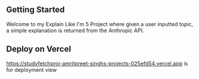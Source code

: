 
## Getting Started

Welcome to my Explain Like I'm 5 Project where given a user inputted topic, a simple explanation is returned from the Anthropic API.

## Deploy on Vercel

https://studyfetchproj-amritpreet-singhs-projects-025efd54.vercel.app is for deployment view
